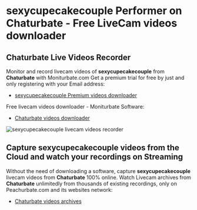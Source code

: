 # sexycupecakecouple Performer on Chaturbate - Free LiveCam videos downloader

## Chaturbate Live Videos Recorder

Monitor and record livecam videos of **sexycupecakecouple** from **Chaturbate** with Moniturbate.com
Get a premium trial for free by just and only registering with your Email address:
* [sexycupecakecouple Premium videos downloader](https://moniturbate.com/request-demo-licence-key.html)

Free livecam videos downloader - Moniturbate Software:
* [Chaturbate videos downloader](https://moniturbate.com/moniturbate-download-software.html)

![sexycupecakecouple livecam videos recorder](https://peachurnet.com/templates/moniturbate-software.png)


## Capture sexycupecakecouple videos from the Cloud and watch your recordings on Streaming

Without the need of downloading a software, capture **sexycupecakecouple** livecam videos from **Chaturbate** 100% online.
Watch Livecam archives from **Chaturbate** unlimitedly from thousands of existing recordings, only on Peachurbate.com and its websites network:
* [Chaturbate videos archives](https://peachurnet.com/)